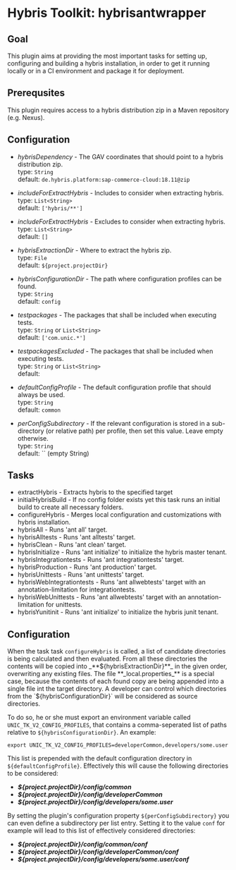 # Hybris Toolkit: hybrisantwrapper

## Goal
This plugin aims at providing the most important tasks for setting up, configuring and building a hybris installation, in order to get it running locally or in a CI environment and package it for deployment.

## Prerequsites
This plugin requires access to a hybris distribution zip in a Maven repository (e.g. Nexus).

## Configuration
* _hybrisDependency_ - The GAV coordinates that should point to a hybris distribution zip.
	<br/>type: `String`
	<br/>default: `de.hybris.platform:sap-commerce-cloud:18.11@zip`

* _includeForExtractHybris_ - Includes to consider when extracting hybris.
	<br/>type: `List<String>`
	<br/>default: `['hybris/**']`

* _includeForExtractHybris_ - Excludes to consider when extracting hybris.
	<br/>type: `List<String>`
	<br/>default: `[]`

* _hybrisExtractionDir_ - Where to extract the hybris zip.
	<br/>type: `File`
	<br/>default: `${project.projectDir}`
	
* _hybrisConfigurationDir_ - The path where configuration profiles can be found.
    <br/>type: `String`
	<br/>default: `config`
	
* _testpackages_ - The packages that shall be included when executing tests.
	<br/>type: `String` or `List<String>`
	<br/>default: `['com.unic.*']`

* _testpackagesExcluded_ - The packages that shall be included when executing tests.
	<br/>type: `String` or `List<String>`
	<br/>default: <not set>	
	
	
* _defaultConfigProfile_ - The default configuration profile that should always be used.
    <br/>type: `String`
	<br/>default: `common`
	
* _perConfigSubdirectory_ - If the relevant configuration is stored in a sub-directory (or relative path) per profile, then set this value. Leave empty otherwise.
    <br/>type: `String`
	<br/>default: `` (empty String)

## Tasks

* extractHybris - Extracts hybris to the specified target
* initialHybrisBuild - If no config folder exists yet this task runs an initial build to create all necessary folders.
* configureHybris - Merges local configuration and customizations with hybris installation.
* hybrisAll - Runs 'ant all' target.
* hybrisAlltests - Runs 'ant alltests' target.
* hybrisClean - Runs 'ant clean' target.
* hybrisInitialize - Runs 'ant initialize' to initialize the hybris master tenant.
* hybrisIntegrationtests - Runs 'ant integrationtests' target.
* hybrisProduction - Runs 'ant production' target.
* hybrisUnittests - Runs 'ant unittests' target.
* hybrisWebIntegrationtests - Runs 'ant allwebtests' target with an annotation-limitation for integrationtests.
* hybrisWebUnittests - Runs 'ant allwebtests' target with an annotation-limitation for unittests.
* hybrisYunitinit - Runs 'ant initialize' to initialize the hybris junit tenant.

## Configuration
When the task task `configureHybris` is called, a list of candidate directories is being calculated and then evaluated. From all these directories the contents will be copied into _**${hybrisExtractionDir}**_ in the given order, overwriting any existing files. The file **_local.properties_** is a special case, because the contents of each found copy are being appended into a single file int the target directory.
 A developer can control which directories from the `${hybrisConfigurationDir}` will be considered as source directories.

To do so, he or she must export an environment variable called `UNIC_TK_V2_CONFIG_PROFILES`, that contains a comma-seperated list of paths relative to `${hybrisConfigurationDir}`. An example:

    export UNIC_TK_V2_CONFIG_PROFILES=developerCommon,developers/some.user
    
This list is prepended with the default configuration directory in `${defaultConfigProfile}`. Effectively this will cause the following directories to be considered:

* **_${project.projectDir}/config/common_**
* **_${project.projectDir}/config/developerCommon_**
* **_${project.projectDir}/config/developers/some.user_**

By setting the plugin's configuration property `${perConfigSubdirectory}` you can even define a subdirectory per list entry. Setting it to the value `conf` for example will lead to this list of effectively considered directories:  

* **_${project.projectDir}/config/common/conf_**
* **_${project.projectDir}/config/developerCommon/conf_**
* **_${project.projectDir}/config/developers/some.user/conf_** 